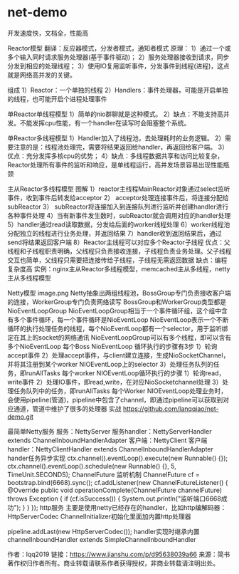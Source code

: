 # net-demo
开发速度快，文档全，性能高

Reactor模型
翻译：反应器模式，分发者模式，通知者模式
原理：
1）通过一个或多个输入同时请求服务处理器(基于事件驱动)；
2）服务处理器接收到请求，同步分发到相应的处理线程；
3）使用IO复用监听事件，分发事件到线程(进程)，这点就是网络高并发的关键。

组成
1）Reactor：一个单独的线程
2）Handlers：事件处理器，可能是开启单独的线程，也可能开启个进程处理事件

单Reactor单线程模型
1）简单的nio群聊就是这种模式。
2）缺点：不能支持高并发。不能发挥cpu性能，有一个handler在读写时会阻塞整个系统。

单Reactor多线程模型
1）Handler加入了线程池，去处理耗时的业务逻辑。
2）需要注意的是：线程池处理完，需要将结果返回给handler，再返回给客户端。
3）优点：充分发挥多核cpu的优势；
4）缺点：多线程数据共享和访问比较复杂，Reactor处理所有事件的监听和响应，是单线程运行，高并发场景容易出现性能瓶颈



主从Reactor多线程模型
图解
1）reactor主线程MainReactor对象通过select监听事件，收到事件后转发给acceptor
2） acceptor处理连接事件后，将连接分配给subReactor
3） subReactor将连接加入到连接队列进行监听并创建handler进行各种事件处理
4）当有新事件发生数时，subReactor就会调用对应的handler处理
5）handler通过read读取数据，分发给后面的worker线程处理
6）worker线程池分配独立的线程进行业务处理，并返回结果
7）handler收到返回结果后，通过send将结果返回客户端
8）Reactor主线程可以对应多个Reactor子线程
优点：父线程和子线程职责明确，父线程只负责接收连接，子线程负责业务处理。父子线程交互也简单，父线程只需要把连接传给子线程，子线程无需返回数据
缺点：编程复杂度高
实例：nginx主从Reactor多线程模型，memcached主从多线程，netty主从多线程模型



Netty模型
image.png
Netty抽象出两组线程池，BossGroup专门负责接收客户端的连接，WorkerGroup专门负责网络读写
BossGroup和WorkerGroup类型都是NioEventLoopGroup
NioEventLoopGroup相当于一个事件循环组，这个组中含有多个事件循环，每一个事件循环是NioEventLoop
NioEventLoop表示一个不断循环的执行处理任务的线程，每个NioEventLoop都有一个selector，用于监听绑定在其上的socket的网络通讯
NioEventLoopGroup可以有多个线程，即可以含有多个NioEventLoop
每个Boss NioEventLoop 循环执行的步骤有3步
1）轮询accept事件
2）处理accept事件，与client建立连接，生成NioSocketChannel，并将其注册到某个worker NIOEventLoop上的selector
3）处理任务队列的任务，即runAllTasks
每个worker NIOEventLoop循环执行的步骤
1）轮询read，write事件
2）处理IO事件，即read,write，在对应NioSocketchannel处理
3）处理任务队列中的任务，即runAllTasks
每个Worker NIOEventLoop处理业务时，会使用pipeline(管道)，pipeline中包含了channel，即通过pipeline可以获取到对应通道，管道中维护了很多的处理器
实战
https://github.com/lanqqiao/net-demo.git

最简单Netty服务
服务：NettyServer
服务handler：NettyServerHandler extends ChannelInboundHandlerAdapter
客户端：NettyClient
客户端handler：NettyClientHandler extends ChannelInboundHandlerAdapter
hander任务异步实现
ctx.channel().eventLoop().execute(new Runnable() {});
ctx.channel().eventLoop().schedule(new Runnable() {}, 5, TimeUnit.SECONDS);
ChannelFuture 监听机制
ChannelFuture cf = bootstrap.bind(6668).sync();
            cf.addListener(new ChannelFutureListener() {
                @Override
                public void operationComplete(ChannelFuture channelFuture) throws Exception {
                    if (cf.isSuccess()) {
                        System.out.println("监听端口6668成功");
                    }
                }
            });
http服务
主要是使用netty已经存在的handler，比如http编解码器：HttpServerCodec
ChannelInitializer初始化里面加内置http处理器

pipeline.addLast(new HttpServerCodec());
handler实现时继承内置channelInboundHandler
 extends SimpleChannelInboundHandler<HttpObject> 

作者：lqq2019
链接：https://www.jianshu.com/p/d95638039a66
来源：简书
著作权归作者所有。商业转载请联系作者获得授权，非商业转载请注明出处。

